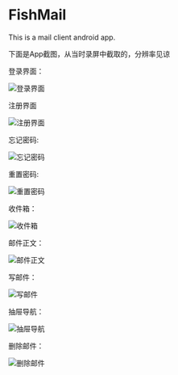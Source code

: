 # FishMail
This is a mail client android app.

下面是App截图，从当时录屏中截取的，分辨率见谅   

登录界面：  

![登录界面](https://github.com/Asucanc/FishMail/blob/master/app/src/main/res/res_pic/login.jpg)  

注册界面  

![注册界面](https://github.com/Asucanc/FishMail/blob/master/app/src/main/res/res_pic/register.jpg)  

忘记密码:  

![忘记密码](https://github.com/Asucanc/FishMail/blob/master/app/src/main/res/res_pic/forgetPwd.jpg)  

重置密码:  

![重置密码](https://github.com/Asucanc/FishMail/blob/master/app/src/main/res/res_pic/resetPwd.jpg)  

收件箱：  

![收件箱](https://github.com/Asucanc/FishMail/blob/master/app/src/main/res/res_pic/receive.jpg)   

邮件正文：  

![邮件正文](https://github.com/Asucanc/FishMail/blob/master/app/src/main/res/res_pic/detail.jpg)   

写邮件：   

![写邮件](https://github.com/Asucanc/FishMail/blob/master/app/src/main/res/res_pic/write.jpg)    

抽屉导航：   

![抽屉导航](https://github.com/Asucanc/FishMail/blob/master/app/src/main/res/res_pic/navigation.jpg)  

删除邮件：  

![删除邮件](https://github.com/Asucanc/FishMail/blob/master/app/src/main/res/res_pic/delete.jpg)   
